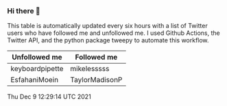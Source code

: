 ### Hi there 👋

This table is automatically updated every six hours with a list of Twitter users who have followed me and unfollowed me. I used Github Actions, the Twitter API, and the python package tweepy to automate this workflow.

| Unfollowed me |  Followed me |
| --- | --- |
|keyboardpipette|mikelesssss|
|EsfahaniMoein|TaylorMadisonP|
Thu Dec  9 12:29:14 UTC 2021
